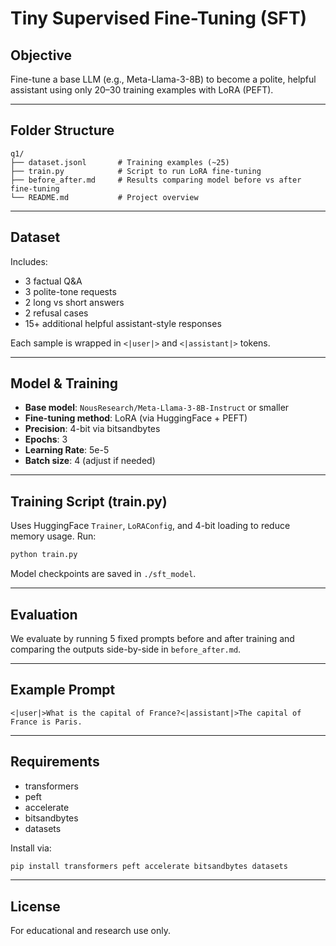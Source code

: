 # Tiny Supervised Fine-Tuning (SFT)

## Objective
Fine-tune a base LLM (e.g., Meta-Llama-3-8B) to become a polite, helpful assistant using only 20–30 training examples with LoRA (PEFT).

---

## Folder Structure
```
q1/
├── dataset.jsonl       # Training examples (~25)
├── train.py            # Script to run LoRA fine-tuning
├── before_after.md     # Results comparing model before vs after fine-tuning
└── README.md           # Project overview
```

---

## Dataset
Includes:
- 3 factual Q&A
- 3 polite-tone requests
- 2 long vs short answers
- 2 refusal cases
- 15+ additional helpful assistant-style responses

Each sample is wrapped in `<|user|>` and `<|assistant|>` tokens.

---

## Model & Training
- **Base model**: `NousResearch/Meta-Llama-3-8B-Instruct` or smaller
- **Fine-tuning method**: LoRA (via HuggingFace + PEFT)
- **Precision**: 4-bit via bitsandbytes
- **Epochs**: 3
- **Learning Rate**: 5e-5
- **Batch size**: 4 (adjust if needed)

---

## Training Script (train.py)
Uses HuggingFace `Trainer`, `LoRAConfig`, and 4-bit loading to reduce memory usage. Run:

```bash
python train.py
```

Model checkpoints are saved in `./sft_model`.

---

## Evaluation
We evaluate by running 5 fixed prompts before and after training and comparing the outputs side-by-side in `before_after.md`.

---

## Example Prompt
```text
<|user|>What is the capital of France?<|assistant|>The capital of France is Paris.
```

---

## Requirements
- transformers
- peft
- accelerate
- bitsandbytes
- datasets

Install via:
```bash
pip install transformers peft accelerate bitsandbytes datasets
```

---

## License
For educational and research use only.
